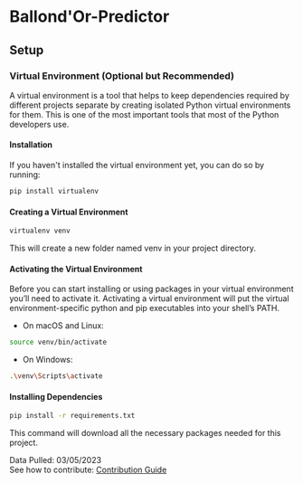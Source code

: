 # Ballond'Or-Predictor

## Setup

### Virtual Environment (Optional but Recommended)

A virtual environment is a tool that helps to keep dependencies required by different projects separate by creating isolated Python virtual environments for them. This is one of the most important tools that most of the Python developers use.

#### Installation

If you haven't installed the virtual environment yet, you can do so by running:

```sh
pip install virtualenv
```
#### Creating a Virtual Environment
```sh
virtualenv venv
```
This will create a new folder named venv in your project directory.

#### Activating the Virtual Environment
Before you can start installing or using packages in your virtual environment you’ll need to activate it. Activating a virtual environment will put the virtual environment-specific python and pip executables into your shell’s PATH.

- On macOS and Linux:
```sh
source venv/bin/activate
```
- On Windows:
```sh
.\venv\Scripts\activate
```

#### Installing Dependencies
```sh
pip install -r requirements.txt
```
This command will download all the necessary packages needed for this project.


Data Pulled: 03/05/2023 <br>
See how to contribute: [Contribution Guide](CONTRIBUTING.md)

